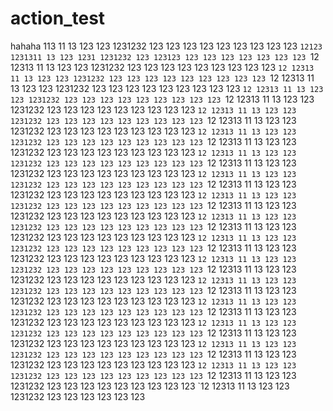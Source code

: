 # action_test
hahaha
113
11
13
123
123
1231232
123
123
123
123
123
123
123
123
123
`12123
1231311
13
123
1231
1231232
123
123123
123
123
123
123
123
123
123
`12
12313
11
13
123
123
1231232
123
123
123
123
123
123
123
123
123
`12
12313
11
13
123
123
1231232
123
123
123
123
123
123
123
123
123
`12
12313
11
13
123
123
1231232
123
123
123
123
123
123
123
123
123
`12
12313
11
13
123
123
1231232
123
123
123
123
123
123
123
123
123
`12
12313
11
13
123
123
1231232
123
123
123
123
123
123
123
123
123
`12
12313
11
13
123
123
1231232
123
123
123
123
123
123
123
123
123
`12
12313
11
13
123
123
1231232
123
123
123
123
123
123
123
123
123
`12
12313
11
13
123
123
1231232
123
123
123
123
123
123
123
123
123
`12
12313
11
13
123
123
1231232
123
123
123
123
123
123
123
123
123
`12
12313
11
13
123
123
1231232
123
123
123
123
123
123
123
123
123
`12
12313
11
13
123
123
1231232
123
123
123
123
123
123
123
123
123
`12
12313
11
13
123
123
1231232
123
123
123
123
123
123
123
123
123
`12
12313
11
13
123
123
1231232
123
123
123
123
123
123
123
123
123
`12
12313
11
13
123
123
1231232
123
123
123
123
123
123
123
123
123
`12
12313
11
13
123
123
1231232
123
123
123
123
123
123
123
123
123
`12
12313
11
13
123
123
1231232
123
123
123
123
123
123
123
123
123
`12
12313
11
13
123
123
1231232
123
123
123
123
123
123
123
123
123
`12
12313
11
13
123
123
1231232
123
123
123
123
123
123
123
123
123
`12
12313
11
13
123
123
1231232
123
123
123
123
123
123
123
123
123
`12
12313
11
13
123
123
1231232
123
123
123
123
123
123
123
123
123
`12
12313
11
13
123
123
1231232
123
123
123
123
123
123
123
123
123
`12
12313
11
13
123
123
1231232
123
123
123
123
123
123
123
123
123
`12
12313
11
13
123
123
1231232
123
123
123
123
123
123
123
123
123
`12
12313
11
13
123
123
1231232
123
123
123
123
123
123
123
123
123
`12
12313
11
13
123
123
1231232
123
123
123
123
123
123
123
123
123
`12
12313
11
13
123
123
1231232
123
123
123
123
123
123
123
123
123
`12
12313
11
13
123
123
1231232
123
123
123
123
123
123
123
123
123
`12
12313
11
13
123
123
1231232
123
123
123
123
123
123
123
123
123
`12
12313
11
13
123
123
1231232
123
123
123
123
123
123
123
123
123
`12
12313
11
13
123
123
1231232
123
123
123
123
123
123
123
123
123
`12
12313
11
13
123
123
1231232
123
123
123
123
123
123
123
123
123
`12
12313
11
13
123
123
1231232
123
123
123
123
123
123